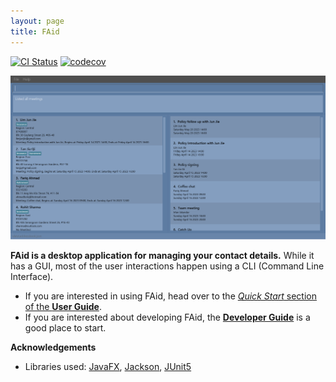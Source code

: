 ```yaml
---
layout: page
title: FAid
---
```


[![CI Status](https://github.com/AY2223S2-CS2103T-W12-3/tp/workflows/Java%20CI/badge.svg)](https://github.com/AY2223S2-CS2103T-W12-3/tp/actions)
[![codecov](https://codecov.io/gh/AY2223S2-CS2103T-W12-3/tp/branch/master/graph/badge.svg)](https://codecov.io/gh/AY2223S2-CS2103T-W12-3/tp)

![Ui](images/Ui.png)

**FAid is a desktop application for managing your contact details.** While it has a GUI, most of the user interactions happen using a CLI (Command Line Interface).

* If you are interested in using FAid, head over to the [_Quick Start_ section of the **User Guide**](UserGuide.html#quick-start).
* If you are interested about developing FAid, the [**Developer Guide**](DeveloperGuide.html) is a good place to start.


**Acknowledgements**

* Libraries used: [JavaFX](https://openjfx.io/), [Jackson](https://github.com/FasterXML/jackson), [JUnit5](https://github.com/junit-team/junit5)
